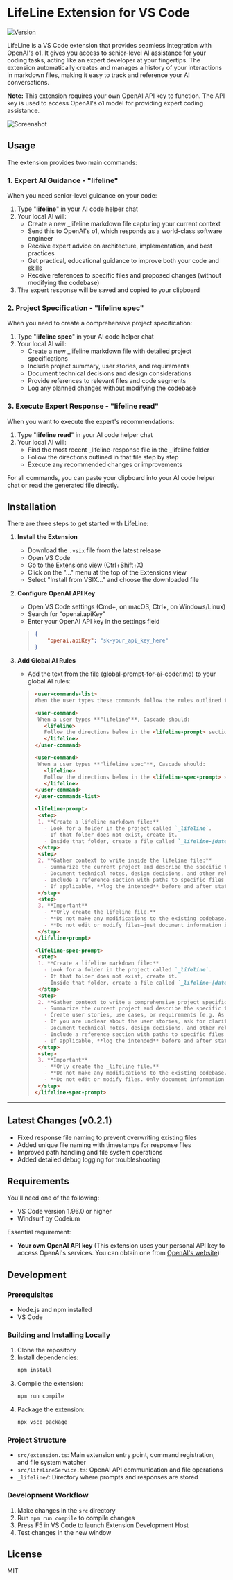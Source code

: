 # LifeLine Extension for VS Code

[![Version](https://img.shields.io/badge/version-0.2.1-blue.svg)](https://github.com/RonTrace/lifeline/releases)

LifeLine is a VS Code extension that provides seamless integration with OpenAI's o1. It gives you access to senior-level AI assistance for your coding tasks, acting like an expert developer at your fingertips. The extension automatically creates and manages a history of your interactions in markdown files, making it easy to track and reference your AI conversations.

**Note:** This extension requires your own OpenAI API key to function. The API key is used to access OpenAI's o1 model for providing expert coding assistance.

![Screenshot](lifeline.png)

## Usage

The extension provides two main commands:

### 1. Expert AI Guidance - "lifeline"

When you need senior-level guidance on your code:

1. Type "**lifeline**" in your AI code helper chat
2. Your local AI will:
   - Create a new _lifeline markdown file capturing your current context
   - Send this to OpenAI's o1, which responds as a world-class software engineer
   - Receive expert advice on architecture, implementation, and best practices
   - Get practical, educational guidance to improve both your code and skills
   - Receive references to specific files and proposed changes (without modifying the codebase)
3. The expert response will be saved and copied to your clipboard

### 2. Project Specification - "lifeline spec"

When you need to create a comprehensive project specification:

1. Type "**lifeline spec**" in your AI code helper chat
2. Your local AI will:
   - Create a new _lifeline markdown file with detailed project specifications
   - Include project summary, user stories, and requirements
   - Document technical decisions and design considerations
   - Provide references to relevant files and code segments
   - Log any planned changes without modifying the codebase

### 3. Execute Expert Response - "lifeline read"

When you want to execute the expert's recommendations:

1. Type "**lifeline read**" in your AI code helper chat
2. Your local AI will:
   - Find the most recent _lifeline-response file in the _lifeline folder
   - Follow the directions outlined in that file step by step
   - Execute any recommended changes or improvements

For all commands, you can paste your clipboard into your AI code helper chat or read the generated file directly.

## Installation

There are three steps to get started with LifeLine:

1. **Install the Extension**
   - Download the `.vsix` file from the latest release
   - Open VS Code
   - Go to the Extensions view (Ctrl+Shift+X)
   - Click on the "..." menu at the top of the Extensions view
   - Select "Install from VSIX..." and choose the downloaded file

2. **Configure OpenAI API Key**
   - Open VS Code settings (Cmd+, on macOS, Ctrl+, on Windows/Linux)
   - Search for "openai.apiKey"
   - Enter your OpenAI API key in the settings field

   >
   > ```json
   > {
   >     "openai.apiKey": "sk-your_api_key_here"
   > }
   > ```
   >

3. **Add Global AI Rules**
   - Add the text from the file (global-prompt-for-ai-coder.md) to your global AI rules:   
   
   >
   >  ```markdown 
   ><user-commands-list>
   >When the user types these commands follow the rules outlined for that command.
   >
   > <user-command>
   >   When a user types **"lifeline"**, Cascade should:
   >     <lifeline>
   >     Follow the directions below in the <lifeline-prompt> section
   >     </lifeline>
   > </user-command>
   >
   > <user-command>
   >   When a user types **"lifeline spec"**, Cascade should:
   >     <lifeline>
   >     Follow the directions below in the <lifeline-spec-prompt> section
   >     </lifeline>
   > </user-command>
   > </user-commands-list>
   > 
   > <lifeline-prompt>
   >   <step>  
   >   1. **Create a lifeline markdown file:**  
   >     - Look for a folder in the project called `_lifeline`.  
   >     - If that folder does not exist, create it.  
   >     - Inside that folder, create a file called `_lifeline-[date].md`, where [date] is the current date and time in the format `YYYY-MM-DD-HH-MM-SS`.  
   >   </step>
   >   <step>
   >   2. **Gather context to write inside the lifeline file:**  
   >     - Summarize the current project and describe the specific task or problem at hand.  
   >     - Document technical notes, design decisions, and other relevant project details.  
   >     - Include a reference section with paths to specific files or code segments.  
   >     - If applicable, **log the intended** before and after states of any planned code changes in code blocks (without applying changes to the actual codebase).  
   >   </step>
   >   <step>
   >   3. **Important**  
   >     - **Only create the lifeline file.**  
   >     - **Do not make any modifications to the existing codebase.**  
   >     - **Do not edit or modify files—just document information inside the lifeline file.**  
   >   </step>
   > </lifeline-prompt>
   >
   > <lifeline-spec-prompt>
   >   <step>  
   >   1. **Create a lifeline markdown file:**  
   >     - Look for a folder in the project called `_lifeline`.  
   >     - If that folder does not exist, create it.  
   >     - Inside that folder, create a file called `_lifeline-[date].md`, where [date] is the current date and time in the format `YYYY-MM-DD-HH-MM-SS`.  
   >   </step>
   >   <step>
   >   2. **Gather context to write a comprehensive project specification inside the lifeline file:**  
   >     - Summarize the current project and describe the specific task or problem at hand.
   >     - Create user stories, use cases, or requirements (e.g. As a user, I want to click a button in a modal to close it.)
   >     - If you are unclear about the user stories, ask for clarification.  
   >     - Document technical notes, design decisions, and other relevant project details.  
   >     - Include a reference section with paths to specific files or code segments.  
   >     - If applicable, **log the intended** before and after states of any planned code changes in code blocks (without applying changes to the actual codebase).  
   >   </step>
   >   <step>
   >   3. **Important**  
   >     - **Only create the _lifeline file.**  
   >     - **Do not make any modifications to the existing codebase.**  
   >     - **Do not edit or modify files. Only document information inside the lifeline file.**  
   >   </step>
   > </lifeline-spec-prompt>
   > ```
   >

---

## Latest Changes (v0.2.1)

- Fixed response file naming to prevent overwriting existing files
- Added unique file naming with timestamps for response files
- Improved path handling and file system operations
- Added detailed debug logging for troubleshooting

## Requirements

You'll need one of the following:
- VS Code version 1.96.0 or higher
- Windsurf by Codeium

Essential requirement:
- **Your own OpenAI API key** (This extension uses your personal API key to access OpenAI's services. You can obtain one from [OpenAI's website](https://platform.openai.com/api-keys))

## Development

### Prerequisites
- Node.js and npm installed
- VS Code

### Building and Installing Locally

1. Clone the repository
2. Install dependencies:
   ```bash
   npm install
   ```
3. Compile the extension:
   ```bash
   npm run compile
   ```
4. Package the extension:
   ```bash
   npx vsce package
   ```

### Project Structure
- `src/extension.ts`: Main extension entry point, command registration, and file system watcher
- `src/lifeLineService.ts`: OpenAI API communication and file operations
- `_lifeline/`: Directory where prompts and responses are stored

### Development Workflow
1. Make changes in the `src` directory
2. Run `npm run compile` to compile changes
3. Press F5 in VS Code to launch Extension Development Host
4. Test changes in the new window

## License

MIT